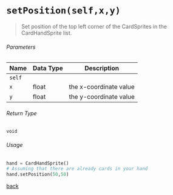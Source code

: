 <!-- Method Name -->

# <code>setPosition(self,x,y)</code>

<!-- Method Description -->
> Set position of the top left corner of the CardSprites in the CardHandSprite list.

<!-- Parameters -->
###### Parameters
| Name   | Data Type | Description            |
| ------ | --------- | ---------------------- |
| `self` |           |                        |
| `x`    | float     | the x-coordinate value |
| `y`    | float     | the y-coordinate value |

<!-- Return Type -->
###### Return Type
`void`

<!-- Method Example -->
###### Usage
```python
hand = CardHandSprite()
# Assuming that there are already cards in your hand
hand.setPosition(50,50)
```
<!-- Back to className.md -->
<!-- The path in this link will be the one that is used for the component -->
[back](../CardHandSprite.md)
